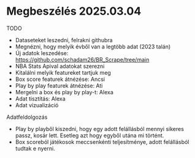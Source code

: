 # Megbeszélés 2025.03.04

TODO
- Dataseteket leszedni, felrakni githubra
- Megnézni, hogy melyik évből van a legtöbb adat (2023 talán)
- Új adatok leszedése: https://github.com/schadam26/BR_Scrape/tree/main
- NBA Stats Apival adatokat szerezni
- Kitalálni melyik featureket tartjuk meg
- Box score featurek átnézése: Ancsi
- Play by play featurek átnézése: Ati
- Mergelni a box és play by play-t: Alexa
- Adat tisztítás: Alexa
- Adat vizualizáció

Adatfeldolgozás
- Play by playből kiszedni, hogy egy adott felállásból mennyi sikeres passz, kosár lett. Esetleg azt hogy egyből utána mi történt.
- Box scoreból játékosok meccsenkénti teljesítménye, adott felállásból tudtak e nyerni.